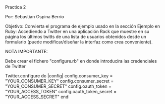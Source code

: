Practica 2

Por: Sebastian Ospina Berrio

Objetivo: Convierta el programa de ejemplo usado en la sección Ejemplo en Ruby: 
Accediendo a Twitter en una aplicación Rack que muestre en su página los últimos twitts 
de una lista de usuarios obtenidos desde un formulario (puede modificar/diseñar la interfaz 
como crea conveniente).

NOTA IMPORTANTE:

Debe crear el fichero "configure.rb" en donde introducira las credenciales de Twitter

Twitter.configure do |config|
  config.consumer_key       = "YOUR_CONSUMER_KEY"
  config.consumer_secret    = "YOUR_CONSUMER_SECRET"
  config.oauth_token        = "YOUR_ACCESS_TOKEN"
  config.oauth_token_secret = "YOUR_ACCESS_SECRET"
end

